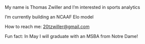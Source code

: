 My name is Thomas Zwiller and I’m interested in sports analytics

I’m currently building an NCAAF Elo model

How to reach me: 20tzwiller@gmail.com

Fun fact: In May I will graduate with an MSBA from Notre Dame!

<!---
20tzwiller/20tzwiller is a ✨ special ✨ repository because its `README.md` (this file) appears on your GitHub profile.
You can click the Preview link to take a look at your changes.
--->
